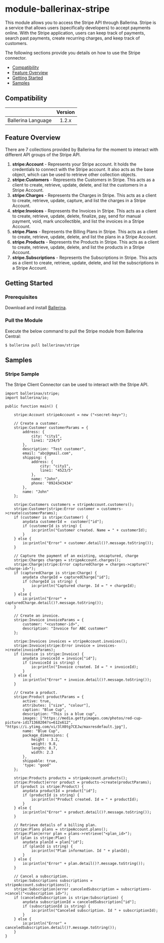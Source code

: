 # module-ballerinax-stripe

This module allows you to access the Stripe API through Ballerina. Stripe is a service that allows users (specifically developers) to accept payments online. With the Stripe application, users can keep track of payments, search past payments, create recurring charges, and keep track of customers.

The following sections provide you details on how to use the Stripe connector.

- [Compatibility](#compatibility)
- [Feature Overview](#feature-overview)
- [Getting Started](#getting-started)
- [Samples](#samples)

## Compatibility

|                             |           Version           |
|:---------------------------:|:---------------------------:|
| Ballerina Language          |            1.2.x            |

## Feature Overview

There are 7 collections provided by Ballerina for the moment to interact with different API groups of the Stripe API. 
1. **stripe:Account** - Represents your Stripe account. It holds the credentials to connect with the Stripe account. It also acts as the base object, which can be used to retrieve other collection objects.
2. **stripe:Customers** - Represents the Customers in Stripe. This acts as a client to create, retrieve, update, delete, and list the customers in a Stripe Account.
3. **stripe:Charges** - Represents the Charges in Stripe. This acts as a client to create, retrieve, update, capture, and list the charges in a Stripe Account.
4. **stripe:Invoices** - Represents the Invoices in Stripe. This acts as a client to create, retrieve, update, delete, finalize, pay, send for manual payment, void, mark uncollectible, and list the invoices in a Stripe Account.
5. **stripe.Plans** - Represents the Billing Plans in Stripe. This acts as a client to create, retrieve, update, delete, and list the plans in a Stripe Account.
6. **stripe.Products** - Represents the Products in Stripe. This acts as a client to create, retrieve, update, delete, and list the products in a Stripe Account.
7. **stripe.Subscriptions** - Represents the Subscriptions in Stripe. This acts as a client to create, retrieve, update, delete, and list the subscriptions in a Stripe Account.

## Getting Started

### Prerequisites
Download and install [Ballerina](https://ballerinalang.org/downloads/).

### Pull the Module
Execute the below command to pull the Stripe module from Ballerina Central:
```ballerina
$ ballerina pull ballerinax/stripe
```

## Samples

### Stripe Sample
The Stripe Client Connector can be used to interact with the Stripe API.

```ballerina
import ballerinax/stripe;
import ballerina/io;

public function main() {

    stripe:Account stripeAccount = new ("<secret-key>");

    // Create a customer.
    stripe:Customer customerParams = {
        address: {
            city: "city1",
            line1: "234/5"
        },
        description: "Test customer",
        email: "abc@gmail.com",
        shipping: {
            address: {
                city: "city1",
                line1: "4523/5"
            },
            name: "John",
            phone: "0924343434"
        },
        name: "John"
    };
    
    stripe:Customers customers = stripeAccount.customers();
    stripe:Customer|stripe:Error customer = customers->create(customerParams);
    if (customer is stripe:Customer) { 
        anydata customerId =  customer["id"];
        if (customerId is string) { 
            io:println("Customer created. Name = " + customerId);
        }
    } else {
        io:println("Error" + customer.detail()?.message.toString());
    }

    // Capture the payment of an existing, uncaptured, charge 
    stripe:Charges charges = stripeAccount.charges();
    stripe:Charge|stripe:Error capturedCharge = charges->capture("<charge-id>"); 
    if (capturedCharge is stripe:Charge) {
        anydata chargeId = capturedCharge["id"];
        if (chargeId is string) {
            io:println("Captured charge. Id = " + chargeId);
        }
    } else {
        io:println("Error" + capturedCharge.detail()?.message.toString());
    }

    // Create an invoice.
    stripe:Invoice invoiceParams = {
        customer: "<customer-id>",
        description: "Invoice for ABC customer"
    };

    stripe:Invoices invoices = stripeAccount.invoices();
    stripe:Invoice|stripe:Error invoice = invoices->create(invoiceParams);
    if (invoice is stripe:Invoice) {
        anydata invoiceId = invoice["id"];
        if (invoiceId is string) {
            io:println("Invoice created. Id = " + invoiceId);
        }
    } else {
        io:println("Error" + invoice.detail()?.message.toString());
    }

    // Create a product.
    stripe:Product productParams = {
        active: true,
        attributes: ["size", "colour"],
        caption: "Blue Cup",
        description: "This is a blue cup",
        images: ["https://media.gettyimages.com/photos/red-cup-picture-id171368204?s=612x612", "https://i.ytimg.com/vi/3lX0tg7CEJw/maxresdefault.jpg"],
        name: "Blue Cup",
        package_dimensions: {
            height : 3.2,
            weight: 9.8,
            length: 8.7,
            width: 2.3
        },
        shippable: true,
        'type: "good"
    };

    stripe:Products products = stripeAccount.products();
    stripe:Product|error product = products->create(productParams);
    if (product is stripe:Product) {
        anydata productId = product["id"];
        if (productId is string) {
            io:println("Product created. Id = " + productId);
        }
    } else {
        io:println("Error" + product.detail()?.message.toString());
    }

    // Retrieve details of a billing plan.
    stripe:Plans plans = stripeAccount.plans();
    stripe:Plan|error plan = plans->retrieve("<plan_id>");
    if (plan is stripe:Plan) {
        anydata planId = plan["id"];
        if (planId is string) { 
            io:println("Plan information. Id " + planId);
        }
    } else {
        io:println("Error" + plan.detail()?.message.toString());
    }

    // Cancel a subscription.
    stripe:Subscriptions subscriptions = stripeAccount.subscriptions();
    stripe:Subscription|error canceledSubscription = subscriptions->cancel("<subscription id>");
    if (canceledSubscription is stripe:Subscription) {
        anydata subscriptionId = canceledSubscription["id"];
        if (subscriptionId is string) {
            io:println("Canceled subscription. Id " + subscriptionId);
        }
    } else {
        io:println("Error" + canceledSubscription.detail()?.message.toString());
    }
}
```
